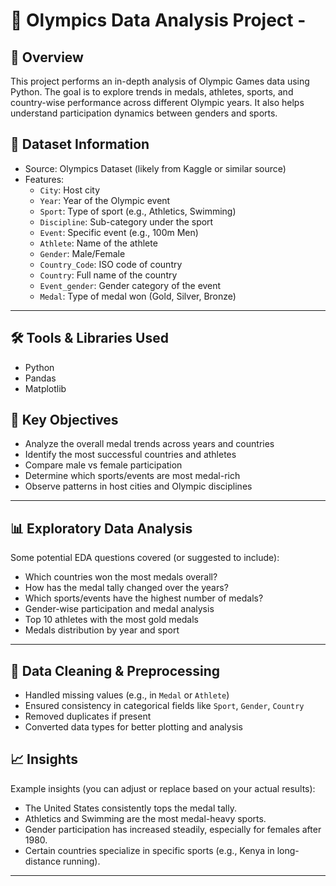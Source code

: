 # 🏅 Olympics Data Analysis Project -

## 📌 Overview

This project performs an in-depth analysis of Olympic Games data using Python. 
The goal is to explore trends in medals, athletes, sports, and country-wise performance across different Olympic years. 
It also helps understand participation dynamics between genders and sports.

## 📂 Dataset Information

- Source: Olympics Dataset (likely from Kaggle or similar source)
- Features:
  - `City`: Host city
  - `Year`: Year of the Olympic event
  - `Sport`: Type of sport (e.g., Athletics, Swimming)
  - `Discipline`: Sub-category under the sport
  - `Event`: Specific event (e.g., 100m Men)
  - `Athlete`: Name of the athlete
  - `Gender`: Male/Female
  - `Country_Code`: ISO code of country
  - `Country`: Full name of the country
  - `Event_gender`: Gender category of the event
  - `Medal`: Type of medal won (Gold, Silver, Bronze)

---

## 🛠️ Tools & Libraries Used

- Python
- Pandas
- Matplotlib

## 🎯 Key Objectives

- Analyze the overall medal trends across years and countries
- Identify the most successful countries and athletes
- Compare male vs female participation
- Determine which sports/events are most medal-rich
- Observe patterns in host cities and Olympic disciplines

---

## 📊 Exploratory Data Analysis

Some potential EDA questions covered (or suggested to include):

- Which countries won the most medals overall?
- How has the medal tally changed over the years?
- Which sports/events have the highest number of medals?
- Gender-wise participation and medal analysis
- Top 10 athletes with the most gold medals
- Medals distribution by year and sport

---

## 🧹 Data Cleaning & Preprocessing

- Handled missing values (e.g., in `Medal` or `Athlete`)
- Ensured consistency in categorical fields like `Sport`, `Gender`, `Country`
- Removed duplicates if present
- Converted data types for better plotting and analysis


## 📈 Insights

Example insights (you can adjust or replace based on your actual results):

- The United States consistently tops the medal tally.
- Athletics and Swimming are the most medal-heavy sports.
- Gender participation has increased steadily, especially for females after 1980.
- Certain countries specialize in specific sports (e.g., Kenya in long-distance running).

---

